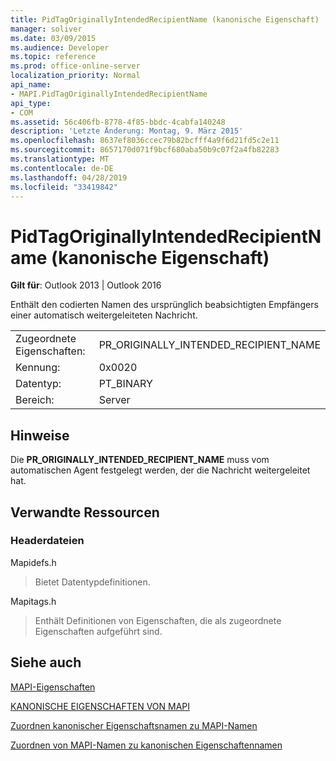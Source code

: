 ```yaml
---
title: PidTagOriginallyIntendedRecipientName (kanonische Eigenschaft)
manager: soliver
ms.date: 03/09/2015
ms.audience: Developer
ms.topic: reference
ms.prod: office-online-server
localization_priority: Normal
api_name:
- MAPI.PidTagOriginallyIntendedRecipientName
api_type:
- COM
ms.assetid: 56c406fb-8778-4f85-bbdc-4cabfa140248
description: 'Letzte Änderung: Montag, 9. März 2015'
ms.openlocfilehash: 8637ef8036ccec79b82bcfff4a9f6d21fd5c2e11
ms.sourcegitcommit: 8657170d071f9bcf680aba50b9c07f2a4fb82283
ms.translationtype: MT
ms.contentlocale: de-DE
ms.lasthandoff: 04/28/2019
ms.locfileid: "33419842"
---
```

# <a name="pidtagoriginallyintendedrecipientname-canonical-property"></a>PidTagOriginallyIntendedRecipientName (kanonische Eigenschaft)

  
  
**Gilt für**: Outlook 2013 | Outlook 2016 
  
Enthält den codierten Namen des ursprünglich beabsichtigten Empfängers einer automatisch weitergeleiteten Nachricht.
  
|||
|:-----|:-----|
|Zugeordnete Eigenschaften:  <br/> |PR_ORIGINALLY_INTENDED_RECIPIENT_NAME  <br/> |
|Kennung:  <br/> |0x0020  <br/> |
|Datentyp:  <br/> |PT_BINARY  <br/> |
|Bereich:  <br/> |Server  <br/> |
   
## <a name="remarks"></a>Hinweise

Die **PR_ORIGINALLY_INTENDED_RECIPIENT_NAME** muss vom automatischen Agent festgelegt werden, der die Nachricht weitergeleitet hat. 
  
## <a name="related-resources"></a>Verwandte Ressourcen

### <a name="header-files"></a>Headerdateien

Mapidefs.h
  
> Bietet Datentypdefinitionen.
    
Mapitags.h
  
> Enthält Definitionen von Eigenschaften, die als zugeordnete Eigenschaften aufgeführt sind.
    
## <a name="see-also"></a>Siehe auch



[MAPI-Eigenschaften](mapi-properties.md)
  
[KANONISCHE EIGENSCHAFTEN VON MAPI](mapi-canonical-properties.md)
  
[Zuordnen kanonischer Eigenschaftsnamen zu MAPI-Namen](mapping-canonical-property-names-to-mapi-names.md)
  
[Zuordnen von MAPI-Namen zu kanonischen Eigenschaftennamen](mapping-mapi-names-to-canonical-property-names.md)

